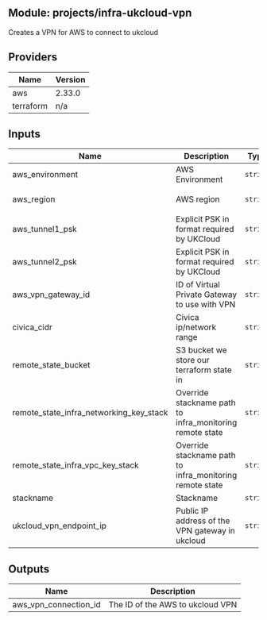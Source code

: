 ## Module: projects/infra-ukcloud-vpn

Creates a VPN for AWS to connect to ukcloud

## Providers

| Name | Version |
|------|---------|
| aws | 2.33.0 |
| terraform | n/a |

## Inputs

| Name | Description | Type | Default | Required |
|------|-------------|------|---------|:-----:|
| aws\_environment | AWS Environment | `string` | n/a | yes |
| aws\_region | AWS region | `string` | `"eu-west-1"` | no |
| aws\_tunnel1\_psk | Explicit PSK in format required by UKCloud | `string` | n/a | yes |
| aws\_tunnel2\_psk | Explicit PSK in format required by UKCloud | `string` | n/a | yes |
| aws\_vpn\_gateway\_id | ID of Virtual Private Gateway to use with VPN | `string` | `""` | no |
| civica\_cidr | Civica ip/network range | `string` | n/a | yes |
| remote\_state\_bucket | S3 bucket we store our terraform state in | `string` | n/a | yes |
| remote\_state\_infra\_networking\_key\_stack | Override stackname path to infra\_monitoring remote state | `string` | `""` | no |
| remote\_state\_infra\_vpc\_key\_stack | Override stackname path to infra\_monitoring remote state | `string` | `""` | no |
| stackname | Stackname | `string` | `""` | no |
| ukcloud\_vpn\_endpoint\_ip | Public IP address of the VPN gateway in ukcloud | `string` | n/a | yes |

## Outputs

| Name | Description |
|------|-------------|
| aws\_vpn\_connection\_id | The ID of the AWS to ukcloud VPN |

